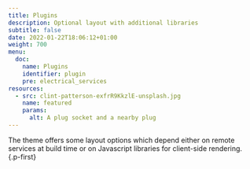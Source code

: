 ```yaml
---
title: Plugins
description: Optional layout with additional libraries
subtitle: false
date: 2022-01-22T18:06:12+01:00 
weight: 700
menu:
  doc:
    name: Plugins
    identifier: plugin
    pre: electrical_services
resources:
  - src: clint-patterson-exfrR9KkzlE-unsplash.jpg
    name: featured
    params:
      alt: A plug socket and a nearby plug
---
```


The theme offers some layout options which depend either on remote services at build time or on Javascript libraries for client-side rendering.
{.p-first} <!--more-->
